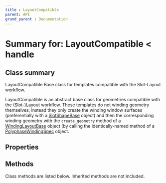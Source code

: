 ```yaml
---
title : LayoutCompatible
parent: API
grand_parent : Documentation
---
```

# Summary for: **LayoutCompatible**  < handle

## Class summary

LayoutCompatible Base class for templates compatible with the
Slot-Layout workflow.

LayoutCompatible is an abstract base class for geometries compatible
with the (Slot-)Layout workflow. These templates do not winding
geometry themselves; instead they only create the winding window
surfaces (preferentially with a [SlotShapeBase](SlotShapeBase.html) object) and then the
corresponding winding geometry with the `create_geometry`
method of a [WindingLayoutBase](WindingLayoutBase.html) object (by calling the identically-named
method of a [PolyphaseWindingSpec](PolyphaseWindingSpec.html) object.

## Properties


## Methods

Class methods are listed below. Inherited methods are not included.


